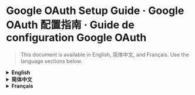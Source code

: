 # Google OAuth Setup Guide · Google OAuth 配置指南 · Guide de configuration Google OAuth

> This document is available in English, 简体中文, and Français. Use the language sections below.

<details>
<summary><strong>English</strong></summary>

## 1. Prerequisites
- A Google account with access to the [Google Cloud Console](https://console.cloud.google.com/).
- Knowledge of where credentials are stored locally (`config/default_config.json` or `~/.echonote/config.json`). Never commit your `client_secret` to version control.

## 2. Create and Configure the Google Cloud Project
1. Sign in to the Google Cloud Console, open the project picker, and create a project (for example, “EchoNote”).
2. In the left navigation, go to **APIs & Services → Library** and enable the **Google Calendar API**.
3. Navigate to **APIs & Services → OAuth consent screen** and follow the first-time setup prompts:
   - User type: External (non-Workspace).
   - Provide the required information, such as app name “EchoNote” and a contact email.
   - Under “Scopes,” add:
     - `https://www.googleapis.com/auth/calendar.readonly`
     - `https://www.googleapis.com/auth/calendar.events`
   - Under “Test users,” add your Google account and save.
4. Return to the **Credentials** page, click **+ Create Credentials → OAuth client ID**, choose “Desktop app” as the application type, name it (for example, “EchoNote Desktop”), then save and record the **Client ID** and **Client Secret** shown.

## 3. Configure Credentials in EchoNote
Choose either option below:

### Option A: Update the default configuration (recommended for development)
```json
{
  "calendar": {
    "oauth": {
      "redirect_uri": "http://localhost:8080/callback",
      "callback_port": 8080,
      "google": {
        "client_id": "YOUR_CLIENT_ID.apps.googleusercontent.com",
        "client_secret": "YOUR_CLIENT_SECRET"
      }
    }
  }
}
```
Save to `config/default_config.json`.

### Option B: Create a user-level configuration (recommended for production)
```json
{
  "calendar": {
    "oauth": {
      "google": {
        "client_id": "YOUR_CLIENT_ID.apps.googleusercontent.com",
        "client_secret": "YOUR_CLIENT_SECRET"
      }
    }
  }
}
```
Save to `~/.echonote/config.json`. When both files exist, the user-level configuration takes precedence.

> Replace `YOUR_CLIENT_ID` and `YOUR_CLIENT_SECRET` with the values obtained in step 2.

## 4. Verify the Configuration
1. Confirm that `client_id` and `client_secret` are populated. Run the script below to check quickly:
   ```bash
   python - <<'PY'
   import json, pathlib
   cfg = pathlib.Path('~/.echonote/config.json').expanduser()
   data = json.load(cfg.open()) if cfg.exists() else json.load(open('config/default_config.json'))
   google = data['calendar']['oauth']['google']
   print('client_id set:', bool(google.get('client_id')))
   print('client_secret set:', bool(google.get('client_secret')))
   PY
   ```
2. Launch EchoNote (`python main.py`) and confirm under **Settings → Calendar** that no “Not configured” warning appears.

## 5. Test the OAuth Flow
1. Open the “Calendar Hub” in EchoNote.
2. Click “Connect account,” choose **Google Calendar**, and start the authorization flow.
3. A browser window should open the Google consent screen. After signing in and granting permissions, you should be redirected back to EchoNote with a success message.

## 6. FAQ
- **Why is OAuth required?** Google mandates OAuth 2.0 for applications accessing its APIs to safeguard user data.
- **Will my credentials leak?** Credentials stay on your machine. Never share your `client_secret` or commit credential files to Git.
- **Can we share credentials?** Not recommended. Each user should create their own credentials. Shared credentials require Google verification.
- **How do I revoke access?** Disconnect inside EchoNote or manage permissions at [Google Account Permissions](https://myaccount.google.com/permissions).

## 7. Security and Operations Tips
- Protect the `client_secret` and restrict file permissions (use `chmod 600`).
- Review authorized applications regularly in your Google account settings.
- Prefer test accounts and minimal scopes during development.
- If authorization fails, delete `~/.echonote/oauth_tokens.json` to force re-authorization and check `~/.echonote/logs/echonote.log` for details.

After completing these steps, EchoNote can sync and manage Google Calendar events alongside recording and transcription features.

</details>

<details>
<summary><strong>简体中文</strong></summary>

## 1. 准备工作
- 拥有可访问 [Google Cloud Console](https://console.cloud.google.com/) 的 Google 账号。
- 了解凭据将保存在本地（`config/default_config.json` 或 `~/.echonote/config.json`）。切勿将 `client_secret` 提交到版本控制。

## 2. 创建并配置 Google Cloud 项目
1. 登录 Google Cloud Console，点击顶部项目选择器并新建项目，例如“EchoNote”。
2. 在左侧菜单选择 **API 和服务 → 库**，启用 **Google Calendar API**。
3. 打开 **API 和服务 → OAuth 同意屏幕**，按照首次使用提示完成配置：
   - 用户类型：外部（非 Workspace 用户）。
   - 填写必填信息，例如应用名称“EchoNote”与联系邮箱。
   - 在“范围”中添加：
     - `https://www.googleapis.com/auth/calendar.readonly`
     - `https://www.googleapis.com/auth/calendar.events`
   - 在“测试用户”中添加你的 Google 账号，保存返回。
4. 回到 **凭据** 页面，点击 **+ 创建凭据 → OAuth 客户端 ID**，应用类型选择“桌面应用”，名称可填“EchoNote Desktop”，保存并记录弹窗中的 **Client ID** 与 **Client Secret**。

## 3. 在 EchoNote 中设置凭据
可选择以下任一方式：

### 方式 A：修改默认配置（开发场景推荐）
```json
{
  "calendar": {
    "oauth": {
      "redirect_uri": "http://localhost:8080/callback",
      "callback_port": 8080,
      "google": {
        "client_id": "YOUR_CLIENT_ID.apps.googleusercontent.com",
        "client_secret": "YOUR_CLIENT_SECRET"
      }
    }
  }
}
```
保存到 `config/default_config.json`。

### 方式 B：创建用户级配置（生产场景推荐）
```json
{
  "calendar": {
    "oauth": {
      "google": {
        "client_id": "YOUR_CLIENT_ID.apps.googleusercontent.com",
        "client_secret": "YOUR_CLIENT_SECRET"
      }
    }
  }
}
```
保存到 `~/.echonote/config.json`。若两者同时存在，则用户级配置优先生效。

> 请将示例中的 `YOUR_CLIENT_ID` 与 `YOUR_CLIENT_SECRET` 替换为第 2 步获得的实际值。

## 4. 验证配置
1. 确认配置文件中 `client_id`、`client_secret` 字段非空。可使用以下脚本快速检查：
   ```bash
   python - <<'PY'
   import json, pathlib
   cfg = pathlib.Path('~/.echonote/config.json').expanduser()
   data = json.load(cfg.open()) if cfg.exists() else json.load(open('config/default_config.json'))
   google = data['calendar']['oauth']['google']
   print('client_id set:', bool(google.get('client_id')))
   print('client_secret set:', bool(google.get('client_secret')))
   PY
   ```
2. 启动 EchoNote（`python main.py`），在 **设置 → 日历** 中确认不再提示“未配置”。

## 5. 测试 OAuth 流程
1. 打开 EchoNote 的“日历中心”。
2. 点击“连接账户”，选择 **Google Calendar** 并开始授权。
3. 浏览器会打开 Google 授权页面，登录后授予权限，完成后会返回 EchoNote 并提示授权成功。

## 6. 常见问题
- **为什么必须配置 OAuth？** Google 要求所有访问其 API 的应用使用 OAuth 2.0，以保护用户数据安全。
- **凭据会泄露吗？** 凭据仅保存在本地。请勿分享 `client_secret` 或将包含凭据的文件提交到 Git。
- **可以共用凭据吗？** 不建议。每个用户应创建自己的凭据；若需公共凭据，需通过 Google 验证流程。
- **如何撤销授权？** 在 EchoNote 中点击“断开连接”，或前往 [Google 账户权限管理](https://myaccount.google.com/permissions) 移除 EchoNote。

## 7. 安全与运维建议
- 妥善保管 `client_secret`，并为包含凭据的文件设置严格权限（推荐 `chmod 600`）。
- 定期在 Google 账户设置中检查已授权的应用。
- 开发时优先使用测试账号与最小化的 API 范围。
- 遇到授权异常，可删除 `~/.echonote/oauth_tokens.json` 强制重新授权，并查看 `~/.echonote/logs/echonote.log` 获取更多信息。

完成以上步骤后，EchoNote 即可使用 Google Calendar 同步、查看事件，并结合录制与转录功能提升日程管理效率。

</details>

<details>
<summary><strong>Français</strong></summary>

## 1. Prérequis
- Un compte Google avec accès à la [Console Google Cloud](https://console.cloud.google.com/).
- Savoir où les identifiants sont stockés localement (`config/default_config.json` ou `~/.echonote/config.json`). Ne committez jamais votre `client_secret` dans le contrôle de version.

## 2. Créer et configurer le projet Google Cloud
1. Connectez-vous à la Console Google Cloud, ouvrez le sélecteur de projet et créez un nouveau projet (par exemple « EchoNote »).
2. Dans le menu de gauche, allez dans **APIs & Services → Library** et activez l’API **Google Calendar**.
3. Rendez-vous sur **APIs & Services → OAuth consent screen** et complétez l’assistant de première configuration :
   - Type d’utilisateur : Externe (hors Workspace).
   - Fournissez les informations requises, telles que le nom de l’application « EchoNote » et une adresse e-mail de contact.
   - Dans « Scopes », ajoutez :
     - `https://www.googleapis.com/auth/calendar.readonly`
     - `https://www.googleapis.com/auth/calendar.events`
   - Dans « Test users », ajoutez votre compte Google puis enregistrez.
4. Revenez à la page **Credentials**, cliquez sur **+ Create Credentials → OAuth client ID**, choisissez « Desktop app » comme type d’application, nommez-la (par exemple « EchoNote Desktop »), puis enregistrez et notez le **Client ID** et le **Client Secret** affichés.

## 3. Configurer les identifiants dans EchoNote
Choisissez l’une des options suivantes :

### Option A : Mettre à jour la configuration par défaut (recommandé en développement)
```json
{
  "calendar": {
    "oauth": {
      "redirect_uri": "http://localhost:8080/callback",
      "callback_port": 8080,
      "google": {
        "client_id": "YOUR_CLIENT_ID.apps.googleusercontent.com",
        "client_secret": "YOUR_CLIENT_SECRET"
      }
    }
  }
}
```
Enregistrez dans `config/default_config.json`.

### Option B : Créer une configuration utilisateur (recommandé en production)
```json
{
  "calendar": {
    "oauth": {
      "google": {
        "client_id": "YOUR_CLIENT_ID.apps.googleusercontent.com",
        "client_secret": "YOUR_CLIENT_SECRET"
      }
    }
  }
}
```
Enregistrez dans `~/.echonote/config.json`. Lorsque les deux fichiers existent, la configuration utilisateur prévaut.

> Remplacez `YOUR_CLIENT_ID` et `YOUR_CLIENT_SECRET` par les valeurs obtenues à l’étape 2.

## 4. Vérifier la configuration
1. Vérifiez que `client_id` et `client_secret` sont remplis. Exécutez le script suivant pour un contrôle rapide :
   ```bash
   python - <<'PY'
   import json, pathlib
   cfg = pathlib.Path('~/.echonote/config.json').expanduser()
   data = json.load(cfg.open()) if cfg.exists() else json.load(open('config/default_config.json'))
   google = data['calendar']['oauth']['google']
   print('client_id set:', bool(google.get('client_id')))
   print('client_secret set:', bool(google.get('client_secret')))
   PY
   ```
2. Lancez EchoNote (`python main.py`) et vérifiez dans **Settings → Calendar** qu’aucun message « Non configuré » n’apparaît.

## 5. Tester le flux OAuth
1. Ouvrez le « Centre de calendrier » dans EchoNote.
2. Cliquez sur « Connecter un compte », choisissez **Google Calendar** et démarrez l’autorisation.
3. Une fenêtre de navigateur doit afficher l’écran de consentement Google. Après connexion et validation des autorisations, vous serez redirigé vers EchoNote avec un message de réussite.

## 6. FAQ
- **Pourquoi OAuth est-il requis ?** Google impose OAuth 2.0 pour les applications accédant à ses API afin de protéger les données utilisateur.
- **Mes identifiants peuvent-ils fuiter ?** Ils restent sur votre machine. Ne partagez jamais votre `client_secret` ni n’ajoutez aux commits des fichiers contenant ces informations.
- **Peut-on partager des identifiants ?** Ce n’est pas recommandé. Chaque utilisateur doit créer ses propres identifiants. Des identifiants partagés nécessitent la validation Google.
- **Comment révoquer l’accès ?** Déconnectez-vous depuis EchoNote ou gérez les autorisations sur [Google Account Permissions](https://myaccount.google.com/permissions).

## 7. Conseils de sécurité et d’exploitation
- Protégez le `client_secret` et limitez les permissions des fichiers (utilisez `chmod 600`).
- Vérifiez régulièrement les applications autorisées dans votre compte Google.
- Préférez des comptes de test et des scopes minimaux pendant le développement.
- En cas d’échec d’autorisation, supprimez `~/.echonote/oauth_tokens.json` pour forcer une nouvelle autorisation et consultez `~/.echonote/logs/echonote.log` pour plus de détails.

Après ces étapes, EchoNote peut synchroniser et gérer les événements Google Calendar tout en tirant parti des fonctionnalités d’enregistrement et de transcription.

</details>
